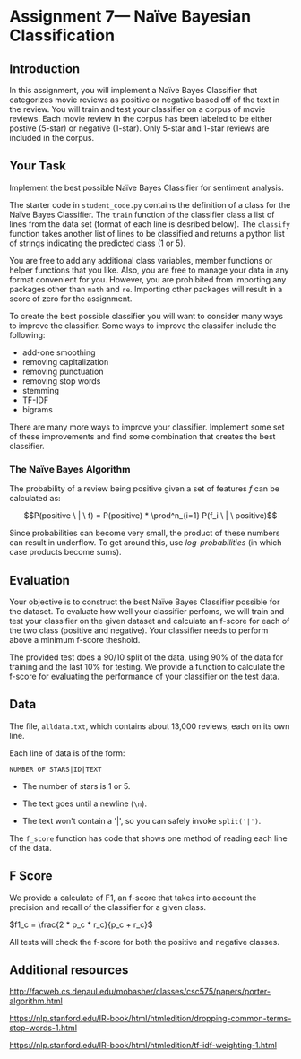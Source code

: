 # Assignment 7— Naïve Bayesian Classification

## Introduction

In this assignment, you will implement a Naïve Bayes Classifier that categorizes movie
reviews as positive or negative based off of the text in the review. 
You will train and test your classifier on a corpus of movie reviews. 
Each movie review in the corpus has been labeled to be either postive (5-star) or negative (1-star).  Only 5-star and 1-star reviews are included in the corpus.


## Your Task

Implement the best possible Naïve Bayes Classifier for sentiment analysis.

The starter code in `student_code.py` contains the definition of a class for the Naïve Bayes Classifier.
The `train` function of the classifier class a list of lines from the data set (format of each line is desribed below). 
The `classify` function takes another list of lines to be classified and returns a python list of strings indicating the predicted class (1 or 5).


You are free to add any additional class variables, member functions or helper functions that you like. Also, you are free to manage your data in any format convenient for you. However, you are prohibited from importing any packages other than `math` and `re`. Importing other packages will result in a score of zero for the assignment.


To create the best possible classifier you will want to consider many ways to improve the classifier.  Some ways to improve the classifer include the following:
* add-one smoothing
* removing capitalization
* removing punctuation
* removing stop words
* stemming
* TF-IDF
* bigrams

There are many more ways to improve your classifier.  Implement some set of these improvements and find some combination that creates the best classifier.



### The Naïve Bayes Algorithm

The probability of a review being positive given a set of features $f$ can be calculated as:

$$P(positive \ | \ f) = P(positive) * \prod^n_{i=1} P(f_i \ | \ positive)$$

Since probabilities can become very small, the product of these numbers can result in underflow. To get around this, use *log-probabilities* (in which case products become sums).


## Evaluation

Your objective is to construct the best Naïve Bayes Classifier possible for the dataset. To evaluate how well your classifier perfoms, we will train and test your classifier on the given dataset and calculate an f-score for each of the two class (positive and negative).  Your classifier needs to perform above a minimum f-score theshold.

The provided test does a 90/10 split of the data, using 90% of the data for training and the last 10% for testing.  We provide a function to calculate the f-score for evaluating the performance of your classifier on the test data.


## Data 


The file, `alldata.txt`, which contains about 13,000 reviews, each on its own line. 

Each line of data is of the form:

```
NUMBER OF STARS|ID|TEXT
```

- The number of stars is 1 or 5. 

- The text goes until a newline (`\n`). 

- The text won't contain a '|', so you can safely invoke `split('|')`.


The `f_score` function has code that shows one method of reading each line of the data.




## F Score

We provide a calculate of F1, an f-score that takes into account the precision and recall of the classifier for a given class. 

$f1_c = \frac{2 * p_c * r_c}{p_c + r_c}$

 All tests will check the f-score for both the positive and negative classes.


## Additional resources

http://facweb.cs.depaul.edu/mobasher/classes/csc575/papers/porter-algorithm.html

https://nlp.stanford.edu/IR-book/html/htmledition/dropping-common-terms-stop-words-1.html

https://nlp.stanford.edu/IR-book/html/htmledition/tf-idf-weighting-1.html

